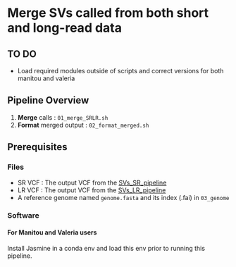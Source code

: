 # Merge SVs called from both short and long-read data

## TO DO
* Load required modules outside of scripts and correct versions for both manitou and valeria 

## Pipeline Overview

1. **Merge** calls : `01_merge_SRLR.sh`
2. **Format** merged output : `02_format_merged.sh` 

## Prerequisites

### Files

* SR VCF : The output VCF from the [SVs_SR_pipeline](https://github.com/LaurieLecomte/SVs_short_reads) 
* LR VCF : The output VCF from the [SVs_LR_pipeline](https://github.com/LaurieLecomte/SVs_long_reads) 
* A reference genome named `genome.fasta` and its index (.fai) in `03_genome`


### Software

#### For Manitou and Valeria users
Install Jasmine in a conda env and load this env prior to running this pipeline.

 
